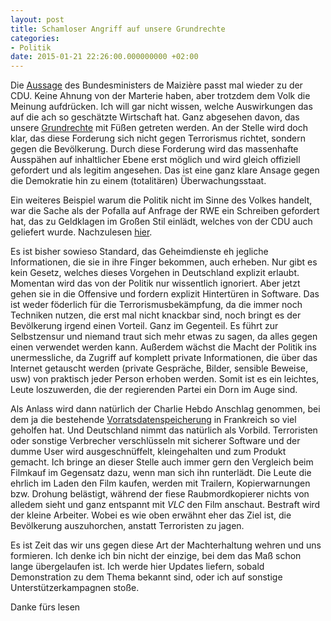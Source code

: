 ```yaml
---
layout: post
title: Schamloser Angriff auf unsere Grundrechte
categories:
- Politik
date: 2015-01-21 22:26:00.000000000 +02:00
---
```


Die [Aussage](http://www.heise.de/newsticker/meldung/Auch-de-Maiziere-wendet-sich-gegen-Verschluesselung-2523297.html) des Bundesministers de Maizière passt mal wieder zu der CDU. Keine Ahnung von der Marterie haben, aber trotzdem dem Volk die Meinung aufdrücken. Ich will gar nicht wissen, welche Auswirkungen das auf die ach so geschätzte Wirtschaft hat. Ganz abgesehen davon, das unsere [Grundrechte](https://de.wikipedia.org/wiki/Grundrecht_auf_Gew%C3%A4hrleistung_der_Vertraulichkeit_und_Integrit%C3%A4t_informationstechnischer_Systeme) mit Füßen getreten werden. An der Stelle wird doch klar, das diese Forderung sich nicht gegen Terrorismus richtet, sondern gegen die Bevölkerung. Durch diese Forderung wird das massenhafte Ausspähen auf inhaltlicher Ebene erst möglich und wird gleich offiziell gefordert und als legitim angesehen. Das ist eine ganz klare Ansage gegen die Demokratie hin zu einem (totalitären) Überwachungsstaat.

Ein weiteres Beispiel warum die Politik nicht im Sinne des Volkes handelt, war die Sache als der Pofalla auf Anfrage der RWE ein Schreiben gefordert hat, das zu Geldklagen im Großen Stil einlädt, welches von der CDU auch geliefert wurde. Nachzulesen [hier](http://www1.wdr.de/daserste/monitor/extras/monitorpresse-atomkonzerne100.html).

Es ist bisher sowieso Standard, das Geheimdienste eh jegliche Informationen, die sie in ihre Finger bekommen, auch erheben. Nur gibt es kein Gesetz, welches dieses Vorgehen in Deutschland explizit erlaubt. Momentan wird das von der Politik nur wissentlich ignoriert. Aber jetzt gehen sie in die Offensive und fordern explizit Hintertüren in Software. Das ist weder föderlich für die Terrorismusbekämpfung, da die immer noch Techniken nutzen, die erst mal nicht knackbar sind, noch bringt es der Bevölkerung irgend einen Vorteil. Ganz im Gegenteil. Es führt zur Selbstzensur und niemand traut sich mehr etwas zu sagen, da alles gegen einen verwendet werden kann. Außerdem wächst die Macht der Politik ins unermessliche, da Zugriff auf komplett private Informationen, die über das Internet getauscht werden (private Gespräche, Bilder, sensible Beweise, usw) von praktisch jeder Person erhoben werden. Somit ist es ein leichtes, Leute loszuwerden, die der regierenden Partei ein Dorn im Auge sind.

Als Anlass wird dann natürlich der Charlie Hebdo Anschlag genommen, bei dem ja die bestehende [Vorratsdatenspeicherung](https://de.wikipedia.org/wiki/Vorratsdatenspeicherung#Frankreich) in Frankreich so viel geholfen hat. Und Deutschland nimmt das natürlich als Vorbild. Terroristen oder sonstige Verbrecher verschlüsseln mit sicherer Software und der dumme User wird ausgeschnüffelt, kleingehalten und zum Produkt gemacht. Ich bringe an dieser Stelle auch immer gern den Vergleich beim Filmkauf im Gegensatz dazu, wenn man sich ihn runterlädt. Die Leute die ehrlich im Laden den Film kaufen, werden mit Trailern, Kopierwarnungen bzw. Drohung belästigt, während der fiese Raubmordkopierer nichts von alledem sieht und ganz entspannt mit *VLC* den Film anschaut. Bestraft wird der kleine Arbeiter. Wobei es wie oben erwähnt eher das Ziel ist, die Bevölkerung auszuhorchen, anstatt Terroristen zu jagen.

Es ist Zeit das wir uns gegen diese Art der Machterhaltung wehren und uns formieren. Ich denke ich bin nicht der einzige, bei dem das Maß schon lange übergelaufen ist. Ich werde hier Updates liefern, sobald Demonstration zu dem Thema bekannt sind, oder ich auf sonstige Unterstützerkampagnen stoße.

Danke fürs lesen
